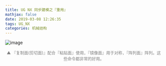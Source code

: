 ```yaml
---
title: UG NX 同步建模之『重用』
mathjax: false
date: 2019-03-08 12:26:35
tags: UG_NX
categories: 机械结构
---
```


![image](http://image.huvjie.com/190308-02_img01.jpg)

<!--more-->

<div style="font-size:13px;color:gray;text-align:center">▲ 『复制面(剪切面)』配合『粘贴面』使用，『镜像面』用于对称，『阵列面』阵列。这些命令都非常的好用。
